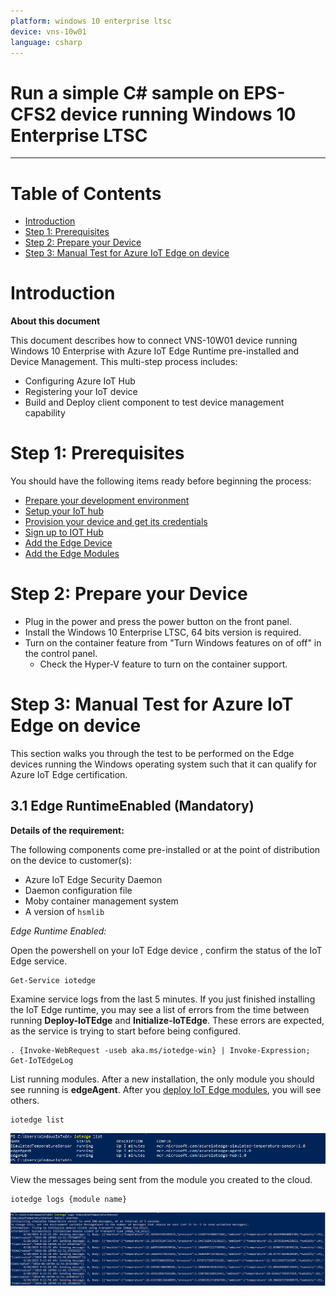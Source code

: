 ```yaml
---
platform: windows 10 enterprise ltsc
device: vns-10w01
language: csharp
---
```


Run a simple C# sample on EPS-CFS2 device running Windows 10 Enterprise LTSC
===
---

# Table of Contents

-   [Introduction](#Introduction)
-   [Step 1: Prerequisites](#Prerequisites)
-   [Step 2: Prepare your Device](#PrepareDevice)
-   [Step 3: Manual Test for Azure IoT Edge on device](#Manual)

<a name="Introduction"></a>
# Introduction

**About this document**

This document describes how to connect VNS-10W01 device running Windows 10 Enterprise with Azure IoT Edge Runtime pre-installed and Device Management. This multi-step process includes:

-   Configuring Azure IoT Hub
-   Registering your IoT device
-   Build and Deploy client component to test device management capability 

<a name="Prerequisites"></a>
# Step 1: Prerequisites

You should have the following items ready before beginning the process:

-   [Prepare your development environment][setup-devbox-windows]
-   [Setup your IoT hub](https://account.windowsazure.com/signup?offer=ms-azr-0044p)
-   [Provision your device and get its credentials][lnk-manage-iot-hub]
-   [Sign up to IOT Hub](https://account.windowsazure.com/signup?offer=ms-azr-0044p)
-   [Add the Edge Device](https://docs.microsoft.com/en-us/azure/iot-edge/quickstart)
-   [Add the Edge Modules](https://docs.microsoft.com/en-us/azure/iot-edge/quickstart#deploy-a-module)

<a name="PrepareDevice"></a>
# Step 2: Prepare your Device

-   Plug in the power and press the power button on the front panel.
-   Install the Windows 10 Enterprise LTSC, 64 bits version is required.
-   Turn on the container feature from "Turn Windows features on of off" in the control panel.
	-   Check the Hyper-V feature to turn on the container support.

<a name="Manual"></a>
# Step 3: Manual Test for Azure IoT Edge on device

This section walks you through the test to be performed on the Edge devices running the Windows operating system such that it can qualify for Azure IoT Edge certification.

<a name="Step-3-1-IoTEdgeRunTime"></a>
## 3.1 Edge RuntimeEnabled (Mandatory)

**Details of the requirement:**

The following components come pre-installed or at the point of distribution on the device to customer(s):

-   Azure IoT Edge Security Daemon
-   Daemon configuration file
-   Moby container management system
-   A version of `hsmlib` 

*Edge Runtime Enabled:*

Open the powershell on your IoT Edge device , confirm the status of the IoT Edge service.

    Get-Service iotedge

Examine service logs from the last 5 minutes. If you just finished installing the IoT Edge runtime, you may see a list of errors from the time between running **Deploy-IoTEdge** and **Initialize-IoTEdge**. These errors are expected, as the service is trying to start before being configured. 

    . {Invoke-WebRequest -useb aka.ms/iotedge-win} | Invoke-Expression; Get-IoTEdgeLog

List running modules. After a new installation, the only module you should see running is **edgeAgent**. After you [deploy IoT Edge modules](how-to-deploy-modules-portal.md), you will see others. 

    iotedge list

![](./media/windows_edge_images/edgemodule_status.PNG)

View the messages being sent from the module you created to the cloud.

    iotedge logs {module name}

![](./media/windows_edge_images/edgemodule_logs.png)

  
[setup-devbox-windows]: https://github.com/Azure/azure-iot-sdk-c/blob/master/doc/devbox_setup.md
[lnk-setup-iot-hub]: ../setup_iothub.md
[lnk-manage-iot-hub]: ../manage_iot_hub.md